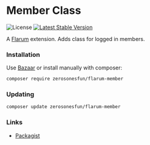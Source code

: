 # Member Class

![License](https://img.shields.io/badge/license-MIT-blue.svg) [![Latest Stable Version](https://img.shields.io/packagist/v/zerosonesfun/flarum-member.svg)](https://packagist.org/packages/zerosonesfun/flarum-member)

A [Flarum](http://flarum.org) extension. Adds class for logged in members.

### Installation

Use [Bazaar](https://discuss.flarum.org/d/5151-flagrow-bazaar-the-extension-marketplace) or install manually with composer:

```sh
composer require zerosonesfun/flarum-member
```

### Updating

```sh
composer update zerosonesfun/flarum-member
```

### Links

- [Packagist](https://packagist.org/packages/zerosonesfun/flarum-member)
